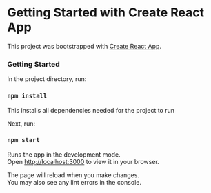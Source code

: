 # Getting Started with Create React App

This project was bootstrapped with [Create React App](https://github.com/facebook/create-react-app).

### Getting Started

In the project directory, run:

### `npm install`

This installs all dependencies needed for the project to run

Next, run: 

### `npm start`

Runs the app in the development mode.\
Open [http://localhost:3000](http://localhost:3000) to view it in your browser.

The page will reload when you make changes.\
You may also see any lint errors in the console.
